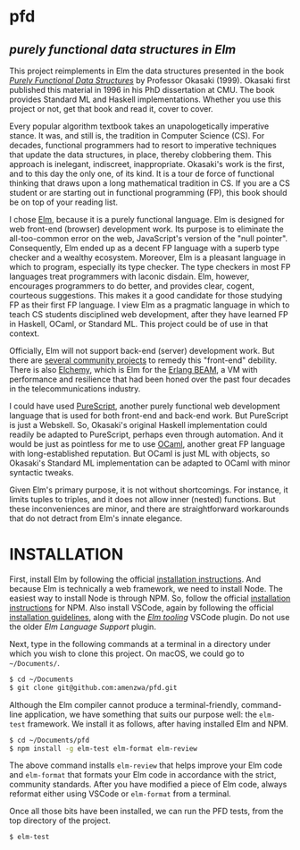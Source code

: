 # pfd
## *purely functional data structures in Elm*

This project reimplements in Elm the data structures presented in the book [*Purely Functional Data Structures*](https://www.amazon.com/Purely-Functional-Data-Structures-Okasaki/dp/0521663504) by Professor Okasaki (1999). Okasaki first published this material in 1996 in his PhD dissertation at CMU. The book provides Standard ML and Haskell implementations. Whether you use this project or not, get that book and read it, cover to cover.

Every popular algorithm textbook takes an unapologetically imperative stance. It was, and still is, the tradition in Computer Science (CS). For decades, functional programmers had to resort to imperative techniques that update the data structures, in place, thereby clobbering them. This approach is inelegant, indiscreet, inappropriate. Okasaki's work is the first, and to this day the only one, of its kind. It is a tour de force of functional thinking that draws upon a long mathematical tradition in CS. If you are a CS student or are starting out in functional programming (FP), this book should be on top of your reading list.

I chose [Elm](https://elm-lang.org), because it is a purely functional language. Elm is designed for web front-end (browser) development work. Its purpose is to eliminate the all-too-common error on the web, JavaScript's version of the "null pointer". Consequently, Elm ended up as a decent FP language with a superb type checker and a wealthy ecosystem. Moreover, Elm is a pleasant language in which to program, especially its type checker. The type checkers in most FP languages treat programmers with laconic disdain. Elm, however, encourages programmers to do better, and provides clear, cogent, courteous suggestions. This makes it a good candidate for those studying FP as their first FP language. I view Elm as a pragmatic language in which to teach CS students disciplined web development, after they have learned FP in Haskell, OCaml, or Standard ML. This project could be of use in that context.

Officially, Elm will not support back-end (server) development work. But there are [several community projects](https://discourse.elm-lang.org/t/how-to-write-backend-in-elm/4419) to remedy this "front-end" debility. There is also [Elchemy](https://wende.github.io/elchemy/), which is Elm for the [Erlang BEAM](https://www.erlang.org/blog/a-brief-beam-primer/), a VM with performance and resilience that had been honed over the past four decades in the telecommunications industry.

I could have used [PureScript](https://www.purescript.org), another purely functional web development language that is used for both front-end and back-end work. But PureScript is just a Webskell. So, Okasaki's original Haskell implementation could readily be adapted to PureScript, perhaps even through automation. And it would be just as pointless for me to use [OCaml](https://ocaml.org), another great FP language with long-established reputation. But OCaml is just ML with objects, so Okasaki's Standard ML implementation can be adapted to OCaml with minor syntactic tweaks.

Given Elm's primary purpose, it is not without shortcomings. For instance, it limits tuples to triples, and it does not allow inner (nested) functions. But these inconveniences are minor, and there are straightforward workarounds that do not detract from Elm's innate elegance.

# INSTALLATION

First, install Elm by following the official [installation instructions](https://guide.elm-lang.org/install/elm.html). And because Elm is technically a web framework, we need to install Node. The easiest way to install Node is through NPM. So, follow the official [installation instructions](https://docs.npmjs.com/downloading-and-installing-node-js-and-npm) for NPM. Also install VSCode, again by following the official [installation guidelines](https://code.visualstudio.com/docs/setup/setup-overview), along with the [*Elm tooling*](https://marketplace.visualstudio.com/items?itemName=Elmtooling.elm-ls-vscode) VSCode plugin. Do not use the older *Elm Language Support* plugin.

Next, type in the following commands at a terminal in a directory under which you wish to clone this project. On macOS, we could go to `~/Documents/`.

```bash
$ cd ~/Documents
$ git clone git@github.com:amenzwa/pfd.git
```

Although the Elm compiler cannot produce a terminal-friendly, command-line application, we have something that suits our purpose well: the `elm-test` framework. We install it as follows, after having installed Elm and NPM.

```bash
$ cd ~/Documents/pfd
$ npm install -g elm-test elm-format elm-review
```

The above command installs `elm-review` that helps improve your Elm code and `elm-format` that formats your Elm code in accordance with the strict, community standards. After you have modified a piece of Elm code, always reformat either using VSCode or `elm-format` from a terminal.

Once all those bits have been installed, we can run the PFD tests, from the top directory of the project.

```bash
$ elm-test
```

